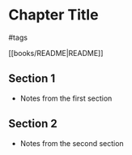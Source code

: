 # Chapter Title

#tags

[[books/README|README]]

## Section 1

- Notes from the first section

## Section 2

- Notes from the second section

